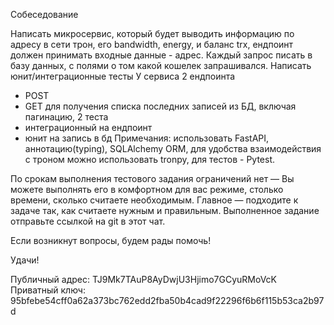Собеседование

Написать микросервис, который будет выводить информацию по адресу в сети трон, его bandwidth, energy, и баланс trx, ендпоинт должен принимать входные данные - адрес.
Каждый запрос писать в базу данных, с полями о том какой кошелек запрашивался.
Написать юнит/интеграционные тесты
У сервиса 2 ендпоинта
- POST
- GET для получения списка последних записей из БД, включая пагинацию,
2 теста
- интеграционный на ендпоинт
- юнит на запись в бд
Примечания: использовать FastAPI, аннотацию(typing), SQLAlchemy ORM, для удобства взаимодействия с троном можно использовать tronpy, для тестов - Pytest.

По срокам выполнения тестового задания ограничений нет — Вы можете выполнять его в комфортном для вас режиме, столько времени, сколько считаете необходимым. Главное — подходите к задаче так, как считаете нужным и правильным. Выполненное задание отправьте ссылкой на git в этот чат.

Если возникнут вопросы, будем рады помочь!

Удачи!


Публичный адрес: TJ9Mk7TAuP8AyDwjU3Hjimo7GCyuRMoVcK
Приватный ключ: 95bfebe54cff0a62a373bc762edd2fba50b4cad9f22296f6b6f115b53ca2b97d